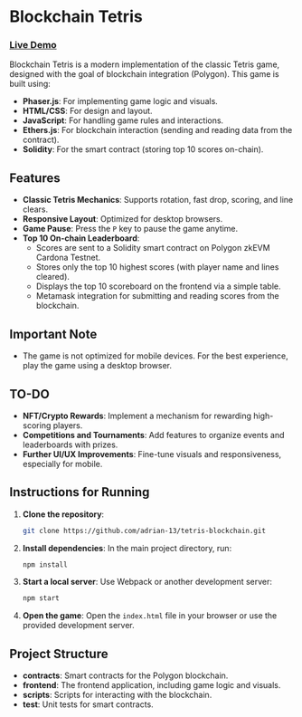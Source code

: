 # Blockchain Tetris

### [Live Demo](https://tetris-blockchain.vercel.app/)

Blockchain Tetris is a modern implementation of the classic Tetris game, designed with the goal of blockchain integration (Polygon). This game is built using:

- **Phaser.js**: For implementing game logic and visuals.
- **HTML/CSS**: For design and layout.
- **JavaScript**: For handling game rules and interactions.
- **Ethers.js**: For blockchain interaction (sending and reading data from the contract).
- **Solidity**: For the smart contract (storing top 10 scores on-chain).

## Features

- **Classic Tetris Mechanics**: Supports rotation, fast drop, scoring, and line clears.
- **Responsive Layout**: Optimized for desktop browsers.
- **Game Pause**: Press the `P` key to pause the game anytime.
- **Top 10 On-chain Leaderboard**:  
  - Scores are sent to a Solidity smart contract on Polygon zkEVM Cardona Testnet.  
  - Stores only the top 10 highest scores (with player name and lines cleared).  
  - Displays the top 10 scoreboard on the frontend via a simple table.  
  - Metamask integration for submitting and reading scores from the blockchain.

## Important Note

- The game is not optimized for mobile devices. For the best experience, play the game using a desktop browser.

## TO-DO

- **NFT/Crypto Rewards**: Implement a mechanism for rewarding high-scoring players.
- **Competitions and Tournaments**: Add features to organize events and leaderboards with prizes.
- **Further UI/UX Improvements**: Fine-tune visuals and responsiveness, especially for mobile.
  

## Instructions for Running

1. **Clone the repository**:
   ```bash
   git clone https://github.com/adrian-13/tetris-blockchain.git
   ```
2. **Install dependencies**:
   In the main project directory, run:

   ```bash
   npm install
   ```

3. **Start a local server**:
   Use Webpack or another development server:

   ```bash
   npm start
   ```

4. **Open the game**:
   Open the `index.html` file in your browser or use the provided development server.

## Project Structure

- **contracts**: Smart contracts for the Polygon blockchain.
- **frontend**: The frontend application, including game logic and visuals.
- **scripts**: Scripts for interacting with the blockchain.
- **test**: Unit tests for smart contracts.
